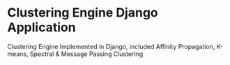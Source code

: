 Clustering Engine Django Application
====================================

Clustering Engine Implemented in Django, included Affinity Propagation, K-means, Spectral & Message Passing Clustering 
